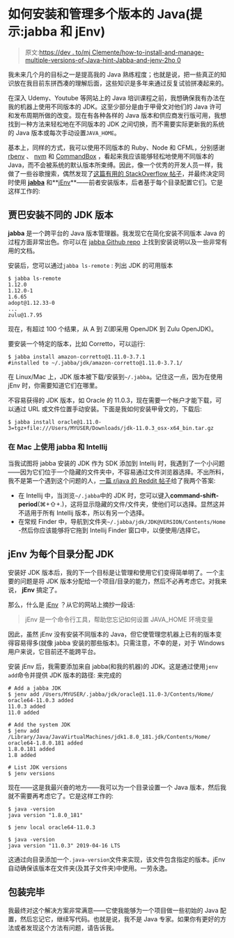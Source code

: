 # 如何安装和管理多个版本的 Java(提示:jabba 和 jEnv)

> 原文:[https://dev . to/mj Clemente/how-to-install-and-manage-multiple-versions-of-Java-hint-Jabba-and-jenv-2ho 0](https://dev.to/mjclemente/how-to-install-and-manage-multiple-versions-of-java-hint-jabba-and-jenv-2ho0)

我未来几个月的目标之一是提高我的 Java 熟练程度；也就是说，把一些真正的知识放在我目前东拼西凑的理解后面，这些知识是多年来通过反复试验拼凑起来的。

在深入 Udemy、Youtube 等网站上的 Java 培训课程之前，我想确保我有办法在我的机器上使用不同版本的 JDK。这至少部分是由于甲骨文对他们的 Java 许可和发布周期所做的改变。现在有各种各样的 Java 版本和供应商发行版可用，我想找到一种方法来轻松地在不同版本的 JDK 之间切换，而不需要实际更新我的系统的 Java 版本或每次手动设置`JAVA_HOME`。

基本上，同样的方式，我可以使用不同版本的 Ruby、Node 和 CFML，分别感谢 [rbenv](https://github.com/rbenv/rbenv) 、 [nvm](http://nvm.sh) 和 [CommandBox](https://commandbox.ortusbooks.com/) ，看起来我应该能够轻松地使用不同版本的 Java，而不会被系统的默认版本所束缚。因此，像一个优秀的开发人员一样，我做了一些谷歌搜索，偶然发现了[这篇有用的 StackOverflow 帖子](https://stackoverflow.com/questions/52524112/how-do-i-install-java-on-mac-osx-allowing-version-switching)，并最终决定同时使用 **[jabba](https://github.com/shyiko/jabba)** 和**[jEnv](http://www.jenv.be/)**——前者安装版本，后者基于每个目录配置它们。它是这样工作的:

## [](#jabba-to-install-different-jdk-versions)贾巴安装不同的 JDK 版本

**jabba** 是一个跨平台的 Java 版本管理器。我发现它在简化安装不同版本 Java 的过程方面非常出色。你可以在 [jabba Github repo](https://github.com/shyiko/jabba#installation) 上找到安装说明以及一些非常有用的文档。

安装后，您可以通过`jabba ls-remote` :
列出 JDK 的可用版本

```
$ jabba ls-remote
1.12.0
1.12.0-1
1.6.65
adopt@1.12.33-0
...
zulu@1.7.95 
```

现在，有超过 100 个结果，从 A 到 Z(即采用 OpenJDK 到 Zulu OpenJDK)。

要安装一个特定的版本，比如 Corretto，可以运行:

```
$ jabba install amazon-corretto@1.11.0-3.7.1
#installed to ~/.jabba/jdk/amazon-corretto@1.11.0-3.7.1/ 
```

在 Linux/Mac 上，JDK 版本被下载/安装到`~/.jabba`。记住这一点，因为在使用 jEnv 时，你需要知道它们在哪里。

不容易获得的 JDK 版本，如 Oracle 的 11.0.3，现在需要一个帐户才能下载，可以通过 URL 或文件位置手动安装。下面是我如何安装甲骨文的，下载后:

```
$ jabba install oracle@1.11.0-3=tgz+file:///Users/MYUSER/Downloads/jdk-11.0.3_osx-x64_bin.tar.gz 
```

### [](#using-jabba-with-intellij-on-mac)在 Mac 上使用 jabba 和 Intellij

当我试图将 jabba 安装的 JDK 作为 SDK 添加到 Intellij 时，我遇到了一个小问题——因为它们位于一个隐藏的文件夹中，不容易通过文件浏览器选择。不出所料，我不是第一个遇到这个问题的人，[一篇 r/java 的 Reddit 帖子](https://www.reddit.com/r/java/comments/a1rfvx/jabba_intellij_on_mac/)给了我两个答案:

*   在 Intellij 中，当浏览`~/.jabba`中的 JDK 时，您可以键入**command-shift-period**(⌘+⇧+.)，这将显示隐藏的文件/文件夹，使他们可以选择。显然这并不适用于所有 Intellij 版本，所以有另一个选择。
*   在常规 Finder 中，导航到文件夹`~/.jabba/jdk/JDK@VERSION/Contents/Home` -然后你应该能够将它拖到 Intellij Finder 窗口中，以便使用/选择它。

## [](#jenv-for-perdirectory-jdk-assignment)jEnv 为每个目录分配 JDK

安装好 JDK 版本后，我的下一个目标是让管理和使用它们变得简单明了。一个主要的问题是将 JDK 版本分配给一个项目/目录的能力，然后不必再考虑它。对我来说， **jEnv** 搞定了。

那么，什么是 [jEnv](http://www.jenv.be/) ？从它的网站上摘抄一段话:

> jEnv 是一个命令行工具，帮助您忘记如何设置 JAVA_HOME 环境变量

因此，虽然 jEnv 没有安装不同版本的 Java，但它使管理您机器上已有的版本变得容易得多(就像 jabba 安装的那些版本)。只需注意，不幸的是，对于 Windows 用户来说，它目前还不能跨平台。

安装 jEnv 后，我需要添加来自 jabba(和我的机器)的 JDK。这是通过使用`jenv add`命令并提供 JDK 版本的路径:
来完成的

```
# Add a jabba JDK
$ jenv add /Users/MYUSER/.jabba/jdk/oracle@1.11.0-3/Contents/Home/
oracle64-11.0.3 added
11.0.3 added
11.0 added

# Add the system JDK
$ jenv add /Library/Java/JavaVirtualMachines/jdk1.8.0_181.jdk/Contents/Home/
oracle64-1.8.0.181 added
1.8.0.181 added
1.8 added

# List JDK versions
$ jenv versions 
```

现在——这是我最兴奋的地方——我可以为一个目录设置一个 Java 版本，然后我就不需要再考虑它了。它是这样工作的:

```
$ java -version
java version "1.8.0_181"

$ jenv local oracle64-11.0.3

$ java -version
java version "11.0.3" 2019-04-16 LTS 
```

这通过向目录添加一个`.java-version`文件来实现，该文件包含指定的版本。jEnv 自动确保该版本在文件夹(及其子文件夹)中使用。一劳永逸。

## [](#wrapping-it-up)包装完毕

我最终对这个解决方案非常满意——它使我能够为一个项目做一些初始的 Java 配置，然后忘记它，继续写代码。也就是说，我不是 Java 专家。如果你有更好的方法或者发现这个方法有问题，请告诉我。